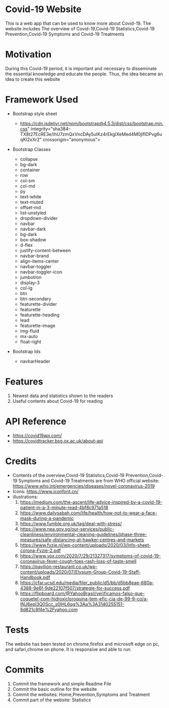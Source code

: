 # Covid-19 Website
This is a web app that can be used to know more about Covid-19. The website includes The overview of Covid-19,Covid-19 Statistics,Covid-19 Prevention,Covid-19 Symptoms and Covid-19 Treatments

# Motivation
During this Covid-19 period, it is important and necessary to disseminate the essential knowledge and educate the people. Thus, the idea became an idea to create this website

# Framework Used
* Bootstrap style sheet
  * https://cdn.jsdelivr.net/npm/bootstrap@4.5.3/dist/css/bootstrap.min.css" integrity="sha384-TX8t27EcRE3e/ihU7zmQxVncDAy5uIKz4rEkgIXeMed4M0jlfIDPvg6uqKI2xXr2" crossorigin="anonymous">
  
* Bootstrap Classes
  * collapse
  * bg-dark
  * container
  * row
  * col-sm
  * col-md
  * py
  * text-white
  * text-muted
  * offset-md
  * list-unstyled
  * dropdown-divider
  * navbar
  * navbar-dark
  * bg-dark
  * box-shadow
  * d-flex
  * justify-content-between
  * navbar-brand
  * align-items-center
  * navbar-toggler
  * navbar-toggler-icon
  * jumbotron
  * display-3
  * col-lg
  * btn
  * btn-secondary
  * featurette-divider
  * featurette
  * featurette-heading
  * lead
  * featurette-image
  * img-fluid
  * mx-auto
  * float-right

* Bootstrap Ids
  * navbarHeader
  
# Features
1. Newest data and statistics shown to the readers
2. Useful contents about Covid-19 for reading

# API Reference
* https://covid19api.com/
* https://covidtracker.bsg.ox.ac.uk/about-api

# Credits
* Contents of the overview,Covid-19 Statistics,Covid-19 Prevention,Covid-19 Symptoms and Covid-19 Treatments are from WHO official website: https://www.who.int/emergencies/diseases/novel-coronavirus-2019
* Icons: https://www.iconfont.cn/
* illustrations: 
  1. https://medium.com/the-ascent/life-advice-inspired-by-a-covid-19-patient-in-a-3-minute-read-4bf8c971a518
  2. https://www.dailysabah.com/life/health/how-not-to-wear-a-face-mask-during-a-pandemic
  3. https://www.fumble.org.uk/tag/deal-with-stress/
  4. https://www.nea.gov.sg/our-services/public-cleanliness/environmental-cleaning-guidelines/phase-three-measures/safe-distancing-at-hawker-centres-and-markets
  5. https://www.fyzie.nl/wp-content/uploads/2020/03/Info-sheet-corona-Fyzie-2.pdf
  6. https://www.vox.com/2020/7/29/21327317/symptoms-of-covid-19-coronavirus-fever-cough-toes-rash-loss-of-taste-smell
  7. https://pavilion-restaurant.co.uk/wp-content/uploads/2020/07/Elysium-Group-Covid-19-Staff-Handbook.pdf
  8. https://cfar.ucsd.edu/media/filer_public/d5/bb/d5bb8eae-680a-4388-9e6f-9de22107f507/strategie-for-success.pdf
  9. https://flipboard.com/@YahooBrasil/verificamos-falso-que-coquetel-com-hidroxicloroquina-tem-efic-cia-de-99-9-co/a-INJ6epl3Q0Scc_s0lHL6qg%3Aa%3A3140255151-8d821c8f4e%2Fyahoo.com

# Tests
The webstie has been tested on chrome,firefox and microsoft edge on pc, and safari,chrome on phone. It is responsive and able to run.

# Commits
1. Commit the framework and simple Readme File
2. Commit the basic outline for the website
3. Commit the websites: Home,Prevention,Symptoms and Treatment
4. Commit part of the website: Statistics
